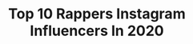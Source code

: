 ---
title: Top 10 Rappers Instagram Influencers In 2020
description: >-
  Find top rappers Instagram influencers in 2020. Most popular hashtags: #desirap #desihiphop #hiphop #delhi.
platform: Instagram
profiles:
  - username: "realkrsna"
    fullname: >-
      KR$NA
    location: "India"
    followers: 127625
    engagement: 2813
    commentsToLikes: 0.040509
    avatar: "https://scontent-ams4-1.cdninstagram.com/v/t51.2885-19/s320x320/20347119_144331432816680_8461165425151967232_a.jpg?_nc_ht=scontent-ams4-1.cdninstagram.com&_nc_ohc=ALtl7TaeRHcAX_HXF50&oh=df0667a5cf3a886b28fb7c4165f7517e&oe=5EB9DFC4"
    verified: true
    hashtags: "#desirap, #teeranbaazchoregalaash, #streetwear, #newmusicontheway"
  - username: "mcbmooo"
    fullname: >-
      MC BMO
    location: "Brazil"
    followers: 659888
    engagement: 1319
    commentsToLikes: 0.026500
    avatar: "https://scontent-ams4-1.cdninstagram.com/v/t51.2885-19/s320x320/71524941_493396701246980_2138113841836326912_n.jpg?_nc_ht=scontent-ams4-1.cdninstagram.com&_nc_ohc=njNNIKNHJWkAX9IcMCN&oh=f3580b15059e58ae768130bd4d407b81&oe=5EB7F085"
    verified: false
    hashtags: "#posedequebrada"
  - username: "tarooq_official"
    fullname: >-
      T.M.X🦅
    location: "Turkey"
    followers: 91756
    engagement: 654
    commentsToLikes: 0.063607
    avatar: "https://scontent-ams4-1.cdninstagram.com/v/t51.2885-19/s320x320/81817988_582389052312385_5211839111710638080_n.jpg?_nc_ht=scontent-ams4-1.cdninstagram.com&_nc_ohc=QITiiG0RPnsAX8HLs6C&oh=5d8e88c30014c179c62ecc20aba8ad9b&oe=5E8A6EA7"
    verified: false
    hashtags: "#tmx, #soon"
  - username: "lilkloroxxx"
    fullname: >-
      Lil Kloroxxx
    location: ""
    followers: 40483
    engagement: 1345
    commentsToLikes: 0.049023
    avatar: "https://scontent-ams4-1.cdninstagram.com/v/t51.2885-19/s320x320/35986752_2184466074903083_8722399865969049600_n.jpg?_nc_ht=scontent-ams4-1.cdninstagram.com&_nc_ohc=VyxhgFuJj1IAX_hxzIv&oh=50ed078730861ec4e4a7932071c05a51&oe=5EBBB753"
    verified: false
    hashtags: "#halloween, #traptothefuture, #promqueen, #merrychristmas"
  - username: "trossthegiant"
    fullname: >-
      T. ROSS.
    location: "United States"
    followers: 6199
    engagement: 2333
    commentsToLikes: 0.067607
    avatar: "https://scontent-ams4-1.cdninstagram.com/v/t51.2885-19/s320x320/75477049_432661044312774_3894497501574594560_n.jpg?_nc_ht=scontent-ams4-1.cdninstagram.com&_nc_ohc=xIA_AdNFSh4AX-SLExh&oh=3f16691299b39f06d4a40ef058433f2a&oe=5EBA75B5"
    verified: false
    hashtags: "#trashrapisback, #2projectsotw"
  - username: "sol__731"
    fullname: >-
      료스케/Sol
    location: "United States"
    followers: 52661
    engagement: 739
    commentsToLikes: 0.047792
    avatar: "https://scontent-ams4-1.cdninstagram.com/v/t51.2885-19/s320x320/83927885_487411282206026_8883105211334262784_n.jpg?_nc_ht=scontent-ams4-1.cdninstagram.com&_nc_ohc=GWUJywWwRyUAX9sxV0z&oh=403b1461f242f16feb8729505ff2305c&oe=5EB8F9FC"
    verified: false
    hashtags: ""
  - username: "coebuddy"
    fullname: >-
      Kd as músicas Buddy?
    location: "Brazil"
    followers: 406955
    engagement: 793
    commentsToLikes: 0.027732
    avatar: "https://scontent-lhr8-1.cdninstagram.com/v/t51.2885-19/s320x320/69578821_484431172398261_5842384725020246016_n.jpg?_nc_ht=scontent-lhr8-1.cdninstagram.com&_nc_ohc=pENgvINANmMAX8_AfDi&oh=b780cdede5b6674b4633754735aea955&oe=5EBAB669"
    verified: false
    hashtags: ""
  - username: "skii.music"
    fullname: >-
      SKII  |  DJ/Producer
    location: "United States"
    followers: 2360
    engagement: 1987
    commentsToLikes: 0.296632
    avatar: "https://scontent-ams4-1.cdninstagram.com/v/t51.2885-19/s320x320/44284502_2360748490819391_7625423922460098560_n.jpg?_nc_ht=scontent-ams4-1.cdninstagram.com&_nc_ohc=UyGSrIeeN1UAX9qpxiu&oh=b052af7867deb9b170aefd33e460c97e&oe=5EB9C03A"
    verified: false
    hashtags: "#cityphotography, #citykillerz, #cityscapes, #stairs"
  - username: "shaka_muni"
    fullname: >-
      SHAKA
    location: "Italy"
    followers: 3427
    engagement: 2418
    commentsToLikes: 0.089425
    avatar: "https://scontent-lhr8-1.cdninstagram.com/v/t51.2885-19/s320x320/89744557_210333153521821_6985884334100054016_n.jpg?_nc_ht=scontent-lhr8-1.cdninstagram.com&_nc_ohc=wqmHhsodm6gAX_iny5V&oh=5723dbf05508fabc146e11a45d0ee165&oe=5EBBC01C"
    verified: false
    hashtags: ""
  - username: "younglunya"
    fullname: >-
      CHAMARO 🇹🇿
    location: ""
    followers: 307399
    engagement: 434
    commentsToLikes: 0.033011
    avatar: "https://scontent-lhr8-1.cdninstagram.com/v/t51.2885-19/s320x320/84269837_611081356119601_1656308340466122752_n.jpg?_nc_ht=scontent-lhr8-1.cdninstagram.com&_nc_ohc=yrFou7iS6xUAX-Bj3Xl&oh=a9bdc5091ce044758899154ae762bc3c&oe=5EB90D83"
    verified: true
    hashtags: "#less, #soundgod2020, #tbt, #jasirimuongozanjia"
---
